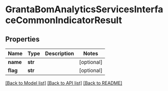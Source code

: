# GrantaBomAnalyticsServicesInterfaceCommonIndicatorResult

## Properties
Name | Type | Description | Notes
------------ | ------------- | ------------- | -------------
**name** | **str** |  | [optional] 
**flag** | **str** |  | [optional] 

[[Back to Model list]](../README.md#documentation-for-models) [[Back to API list]](../README.md#documentation-for-api-endpoints) [[Back to README]](../README.md)

